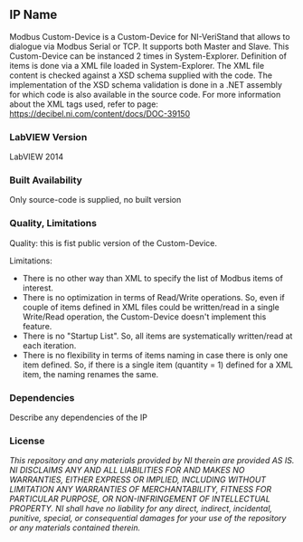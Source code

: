 ## IP Name ##

Modbus Custom-Device is a Custom-Device for NI-VeriStand that allows to dialogue via Modbus Serial or TCP. It supports both Master and Slave. This Custom-Device can be instanced 2 times in System-Explorer. Definition of items is done via a XML file loaded in System-Explorer. The XML file content is checked against a XSD schema supplied with the code. The implementation of the XSD schema validation is done in a .NET assembly for which code is also available in the source code. For more information about the XML tags used, refer to page: https://decibel.ni.com/content/docs/DOC-39150

### LabVIEW Version ###

LabVIEW 2014

### Built Availability ###

Only source-code is supplied, no built version

### Quality, Limitations ###

Quality: this is fist public version of the Custom-Device.

Limitations:
- There is no other way than XML to specify the list of Modbus items of interest. 
- There is no optimization in terms of Read/Write operations. So, even if couple of items defined in XML files could be written/read in a single Write/Read operation, the Custom-Device doesn't implement this feature. 
- There is no "Startup List". So, all items are systematically written/read at each iteration.
- There is no flexibility in terms of items naming in case there is only one item defined. So, if there is a single item (quantity = 1) defined for a XML item, the naming renames the same.  

### Dependencies ###

Describe any dependencies of the IP

### License ###

*This repository and any materials provided by NI therein are provided AS IS. NI DISCLAIMS ANY AND ALL LIABILITIES FOR AND MAKES NO WARRANTIES, EITHER EXPRESS OR IMPLIED, INCLUDING WITHOUT LIMITATION ANY WARRANTIES OF MERCHANTABILITY, FITNESS FOR  PARTICULAR PURPOSE, OR NON-INFRINGEMENT OF INTELLECTUAL PROPERTY. NI shall have no liability for any direct, indirect, incidental, punitive, special, or consequential damages for your use of the repository or any materials contained therein.*